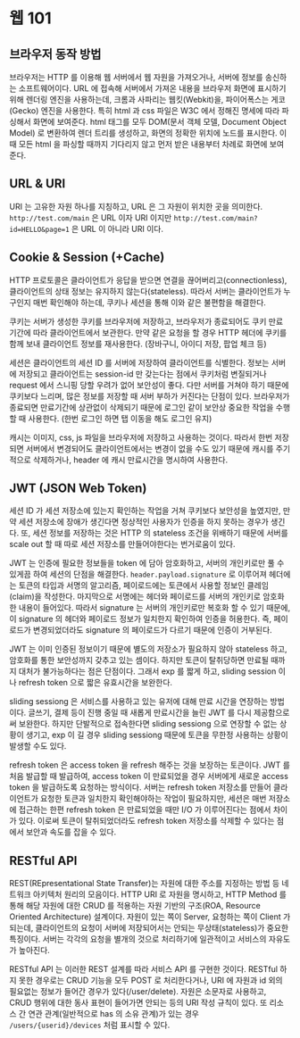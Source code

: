 # 웹 101

## 브라우저 동작 방법

브라우저는 HTTP 를 이용해 웹 서버에서 웹 자원을 가져오거나, 서버에 정보를 송신하는 소프트웨어이다. URL 에 접속해 서버에서 가져온 내용을 브라우저 화면에 표시하기 위해 렌더링 엔진을 사용하는데, 크롬과 사파리는 웹킷(Webkit)을, 파이어폭스는 게코(Gecko) 엔진을 사용한다. 특히 html 과 css 파일은 W3C 에서 정해진 명세에 따라 파싱해서 화면에 보여준다. html 태그를 모두 DOM(문서 객체 모델, Document Object Model) 로 변환하여 렌더 트리를 생성하고, 화면의 정확한 위치에 노드를 표시한다. 이 때 모든 html 을 파싱할 때까지 기다리지 않고 먼저 받은 내용부터 차례로 화면에 보여준다.

## URL & URI

URI 는 고유한 자원 하나를 지칭하고, URL 은 그 자원이 위치한 곳을 의미한다. `http://test.com/main` 은 URL 이자 URI 이지만 `http://test.com/main?id=HELLO&page=1` 은 URL 이 아니라 URI 이다.

## Cookie & Session (+Cache)

HTTP 프로토콜은 클라이언트가 응답을 받으면 연결을 끊어버리고(connectionless), 클라이언트의 상태 정보는 유지하지 않는다(stateless). 따라서 서버는 클라이언트가 누구인지 매번 확인해야 하는데, 쿠키나 세션을 통해 이와 같은 불편함을 해결한다. 

쿠키는 서버가 생성한 쿠키를 브라우저에 저장하고, 브라우저가 종료되어도 쿠키 만료 기간에 따라 클라이언트에서 보관한다. 만약 같은 요청을 할 경우 HTTP 헤더에 쿠키를 함께 보내 클라이언트 정보를 재사용한다. (장바구니, 아이디 저장, 팝업 체크 등)

세션은 클라이언트의 세션 ID 를 서버에 저장하여 클라이언트를 식별한다. 정보는 서버에 저장되고 클라이언트는 session-id 만 갖는다는 점에서 쿠키처럼 변질되거나 request 에서 스니핑 당할 우려가 없어 보안성이 좋다. 다만 서버를 거쳐야 하기 때문에 쿠키보다 느리며, 많은 정보를 저장할 때 서버 부하가 커진다는 단점이 있다. 브라우저가 종료되면 만료기간에 상관없이 삭제되기 때문에 로그인 같이 보안상 중요한 작업을 수행할 때 사용한다. (한번 로그인 하면 탭 이동을 해도 로그인 유지)

캐시는 이미지, css, js 파일을 브라우저에 저장하고 사용하는 것이다. 따라서 한번 저장되면 서버에서 변경되어도 클라이언트에서는 변경이 없을 수도 있기 때문에 캐시를 주기적으로 삭제하거나, header 에 캐시 만료시간을 명시하여 사용한다. 

## JWT (JSON Web Token)

세션 ID 가 세션 저장소에 있는지 확인하는 작업을 거쳐 쿠키보다 보안성을 높였지만, 만약 세션 저장소에 장애가 생긴다면 정상적인 사용자가 인증을 하지 못하는 경우가 생긴다. 또, 세션 정보를 저장하는 것은 HTTP 의 stateless 조건을 위배하기 때문에 서버를 scale out 할 때 따로 세션 저장소를 만들어야한다는 번거로움이 있다. 

JWT 는 인증에 필요한 정보들을 token 에 담아 암호화하고, 서버의 개인키로만 풀 수 있게끔 하여 세션의 단점을 해결한다. `header.payload.signature` 로 이루어져 헤더에는 토큰의 타입과 서명의 알고리즘, 페이로드에는 토큰에서 사용할 정보인 클레임(claim)을 작성한다. 마지막으로 서명에는 헤더와 페이로드를 서버의 개인키로 암호화한 내용이 들어있다. 따라서 signature 는 서버의 개인키로만 복호화 할 수 있기 때문에, 이 signature 의 헤더와 페이로드 정보가 일치한지 확인하여 인증을 허용한다. 즉, 페이로드가 변경되었더라도 signature 의 페이로드가 다르기 때문에 인증이 거부된다.

JWT 는 이미 인증된 정보이기 때문에 별도의 저장소가 필요하지 않아 stateless 하고, 암호화를 통한 보안성까지 갖추고 있는 셈이다. 하지만 토큰이 탈취당하면 만료될 때까지 대처가 불가능하다는 점은 단점이다. 그래서 exp 를 짧게 하고, sliding session 이나 refresh token 으로 짧은 유효시간을 보완한다.

sliding sessiong 은 서비스를 사용하고 있는 유저에 대해 만료 시간을 연장하는 방법이다. 글쓰기, 결제 등이 진행 중일 때 새롭게 만료시간을 늘린 JWT 를 다시 제공함으로써 보완한다. 하지만 단발적으로 접속한다면 sliding sessiong 으로 연장할 수 없는 상황이 생기고, exp 이 길 경우 sliding sessiong 때문에 토큰을 무한정 사용하는 상황이 발생할 수도 있다.

refresh token 은 access token 을 refresh 해주는 것을 보장하는 토큰이다. JWT 를 처음 발급할 때 발급하여, access token 이 만료되었을 경우 서버에게 새로운 access token 을 발급하도록 요청하는 방식이다. 서버는 refresh token 저장소를 만들어 클라이언트가 요청한 토큰과 일치한지 확인해야하는 작업이 필요하지만, 세션은 매번 저장소에 접근하는 한편 refresh token 은 만료되었을 때만 I/O 가 이루어진다는 점에서 차이가 있다. 이로써 토큰이 탈취되었더라도 refresh token 저장소를 삭제할 수 있다는 점에서 보안과 속도를 잡을 수 있다. 

## RESTful API

REST(REpresentational State Transfer)는 자원에 대한 주소를 지정하는 방법 등 네트워크 아키텍처 원리의 모음이다. HTTP URI 로 자원을 명시하고, HTTP Method 를 통해 해당 자원에 대한 CRUD 를 적용하는 자원 기반의 구조(ROA, Resource Oriented Architecture) 설계이다. 자원이 있는 쪽이 Server, 요청하는 쪽이 Client 가 되는데, 클라이언트의 요청이 서버에 저장되어서는 안되는 무상태(stateless)가 중요한 특징이다. 서버는 각각의 요청을 별개의 것으로 처리하기에 일관적이고 서비스의 자유도가 높아진다.

RESTful API 는 이러한 REST 설계를 따라 서비스 API 를 구현한 것이다. RESTful 하지 못한 경우로는 CRUD 기능을 모두 POST 로 처리한다거나, URI 에 자원과 id 외의 필요없는 정보가 들어간 경우가 있다(/user/delete). 자원은 소문자로 사용하고, CRUD 행위에 대한 동사 표현이 들어가면 안되는 등의 URI 작성 규칙이 있다. 또 리소스 간 연관 관계(일반적으로 has 의 소유 관계)가 있는 경우 `/users/{userid}/devices` 처럼 표시할 수 있다.
